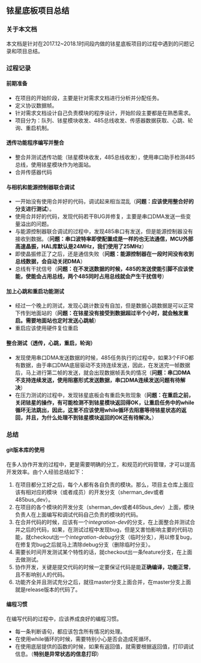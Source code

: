 ## 铱星底板项目总结
### 关于本文档
本文档是针对在2017.12~2018.1时间段内做的铱星底板项目的过程中遇到的问题记录和项目总结。

### 过程记录
#### 前期准备
* 在项目的开始阶段，主要是针对需求文档进行分析并分配任务。
* 定义协议数据帧。
* 针对需求文档设计自己负责模块的程序设计，开始阶段主要都是在熟悉需求。
* 项目分为：队列、铱星模块收发、485总线收发、传感器数据获取、心跳、轮询、重启机制。

#### 透传功能程序编写并整合
* 整合并测试透传功能（铱星模块收发，485总线收发），使用串口助手检测485总线，使用铱星模块作为地面站。
* 合并传感器代码

#### 与相机和能源控制器联合调试
* 一开始没有使用合并好的代码，调试起来相当混乱（**问题：应该使用整合好的分支进行测试**）。
* 使用合并好的代码，发现代码若干BUG并修复，主要是串口DMA发送一些变量溢出的问题。
* 与能源控制器联合调试的过程中，发现485串口有发送，但是能源控制器没有接收到数据。（**问题：串口波特率即使配置成是一样的也无法通信，MCU外部高速晶振，HAL库默认是24MHz，我们使用了25MHz**）
* 即使晶振修正了之后，还是通信失败（**问题：能源控制器在一段时间没有收到总线数据，会自动关闭DMA**）
* 总线有干扰信号（**问题：在不发送数据的时候，485的发送使能引脚不应该使能，使能会占用总线，两个485同时占用总线就会产生干扰信号**）    

#### 加上心跳和重启功能测试
* 经过一个晚上的测试，发现心跳计数没有自加，但是数据心跳数据是可以正常下传到地面站的（**问题：在铱星没有接受到数据超过半个小时，就会触发重启。需要地面站也定时发送心跳帧**）
* 重启应该使用硬件复位重启

#### 整合测试（透传，心跳，重启，轮询）
* 发现使用串口DMA发送数据的时候，485任务执行的过程中，如果3个FIFO都有数据，由于串口DMA底层驱动不支持连续发送，因此，在发送完一帧数据后，马上进行第二帧的发送，就会出现数据帧丢失的情况（**问题：串口DMA不支持连续发送，使用阻塞形式发送数据，串口DMA连续发送问题有待解决**）
* 在压力测试的过程中，发现铱星底板会有重启失败现象（**问题：在重启之前，关闭铱星的操作，有可能检测不到铱星模块返回得OK，让重启任务中的while循环无法跳出，因此，这里不应该使用while循环去阻塞等待铱星状态的返回，并且，为什么处理不到铱星模块返回的OK还有待解决。**）


### 总结
#### git版本库的使用
在多人协作开发的过程中，更是需要明确的分工，和规范的代码管理，才可以提高开发效率。由个人经验总结如下：
1. 在项目都分工好之后，每个人都有各自负责的模块。那么，项目主仓库上面应该有相对应的模块（或者成员）的开发分支（sherman_dev或者485bus_dev）。
2. 在项目的各个模块的开发分支（sherman_dev或者485bus_dev）上面，模块负责人在上面编写和调试代码自己负责的模块的代码。
3. 在合并代码的时候，应该有一个*integration-dev*的分支，在上面整合并测试合并之后的代码，如果，在测试过程中发现bug，但是又害怕影响主要的代码功能，就checkout出一个*integration-debug*分支（临时分支），用以修复bug，在修复完bug之后就马上清除debug分支（删除临时分支）。
4. 需要长时间开发测试某个特性的话，就checkout出一条feature分支，在上面去做测试。
5. 协作开发，关键是提交代码的时候一定要保证代码是能**正确编译，功能正常**，且不影响别人的代码。
6. 功能齐全并且测试充分之后，就往master分支上面合并，在master分支上面就是release版本的代码了。

#### 编程习惯
在编写代码的过程中，应该养成良好的编程习惯。
* 每一条判断语句，都应该包含所有情况的处理。
* 在使用while循环的时候，需要特别小心是否会造成死循环。
* 在使用底层提供的函数的时候，如果有返回值，就需要根据返回值，打印调试信息。（**特别是异常状态的信息打印**）
